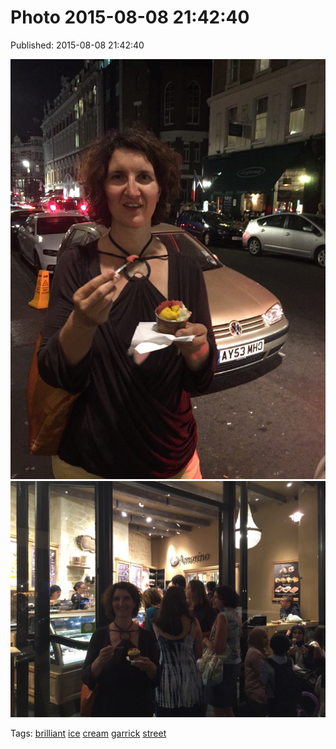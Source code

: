 
# Photo 2015-08-08 21:42:40

Published: 2015-08-08 21:42:40

![](126202669317-0.jpg)
![](126202669317-1.jpg)

Tags: [brilliant](tag-brilliant.md) [ice](tag-ice.md) [cream](tag-cream.md) [garrick](tag-garrick.md) [street](tag-street.md)
